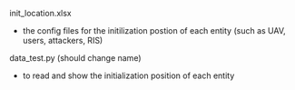 init_location.xlsx
- the config files for the initilization postion of each entity (such as UAV, users, attackers, RIS)

data_test.py (should change name)
- to read and show the initialization position of each entity
